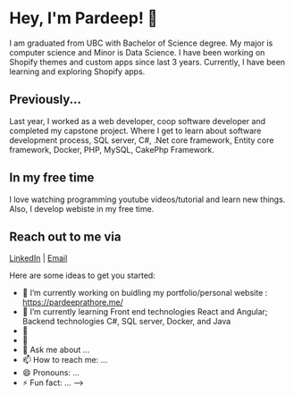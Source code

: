 # Hey, I'm Pardeep! 👋

I am graduated from UBC with Bachelor of Science degree. My major is computer science and Minor is Data Science. I have been working on Shopify themes and custom apps since last 3 years. Currently, I have been learning and exploring Shopify apps.  


## Previously...

Last year, I worked as a web developer, coop software developer and completed my capstone project. Where I get to learn about software development process, SQL server, C#, .Net core framework, Entity core framework, Docker, PHP, MySQL, CakePhp Framework.

## In my free time

I love watching programming youtube videos/tutorial and learn new things. Also, I develop webiste in my free time.

## Reach out to me via

[LinkedIn](https://www.linkedin.com/in/deep90/) | [Email](rathore90@hotmail.com)

Here are some ideas to get you started:

- 🔭 I’m currently working on buidling my portfolio/personal website : https://pardeeprathore.me/
- 🌱 I’m currently learning Front end technologies React and Angular; Backend technologies C#, SQL server, Docker, and Java
- 👯 
- 🤔 
- 💬 Ask me about ...
- 📫 How to reach me: ...
- 😄 Pronouns: ...
- ⚡ Fun fact: ...
-->
